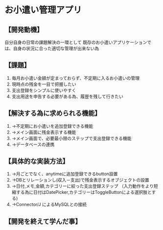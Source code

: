# お小遣い管理アプリ
## 【開発動機】 
自分自身の日常の課題解決の一環として 
既存のお小遣いアプリケーションでは、自身の状況に合った適切な管理が出来ない為

## 【課題】 
1. 毎月お小遣い金額が定まっておらず、不定期に入るお小遣いの管理 
1. 現時点の残金を一目で把握したい 
1. 支出登録をシンプルに使いやすく 
1. 支出用途を申告する必要がある為、履歴を残して行きたい

## 【解決する為に求められる機能】 
1. →不定期にお小遣いを追加登録できる機能 
1. →メイン画面に残金表示する機能 
1. →メイン画面で、必要最小限のステップで支出登録できる機能 
1. →データベースの連携

## 【具体的な実装方法】 
1. →月ごとでなく、anytimeに追加登録できるbutton設置 
1. →DBとリレーションし(収入－支出)で残金表示するオブジェクトの設置 
1. →日付,メモ,金額,カテゴリーに絞った支出登録ステップ
    	（入力動作をより短縮する為に日付はDatePicker,カテゴリーはToggleButtonによる選択肢とする)
1. →Connector/J によるMySQLとの接続
 
## 【開発を終えて学んだ事】 
